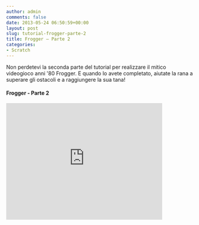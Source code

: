 ```yaml
---
author: admin
comments: false
date: 2013-05-24 06:50:59+00:00
layout: post
slug: tutorial-frogger-parte-2
title: Frogger – Parte 2
categories:
- Scratch
---
```


Non perdetevi la seconda parte del tutorial per realizzare il mitico videogioco anni '80 Frogger. E quando lo avete completato, aiutate la rana a superare gli ostacoli e a raggiungere la sua tana!

#### Frogger - Parte 2
<iframe width="420" height="315" src="https://www.youtube.com/embed/94rFDo0s-bM" frameborder="0" allowfullscreen></iframe>
